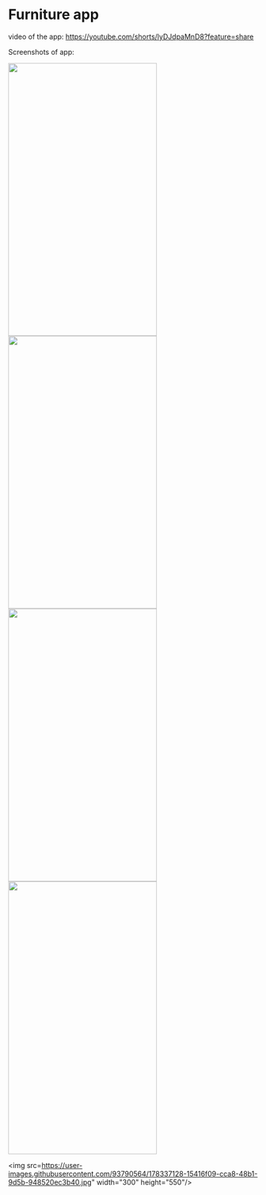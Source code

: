 # Furniture app

video of the app: https://youtube.com/shorts/lyDJdpaMnD8?feature=share

Screenshots of app: 

<img src="https://user-images.githubusercontent.com/93790564/178337097-7b842503-51a9-4baa-8751-b10991ea0fab.jpg" width="300" height="550"/>

<img src="https://user-images.githubusercontent.com/93790564/178337109-b80de1dd-ee82-47df-80f4-ae340f03cbe4.jpg" width="300" height="550"/>

<img src="https://user-images.githubusercontent.com/93790564/178337135-9adbd5e2-887d-4b77-83f6-78a8ac83f6e9.jpg" width="300" height="550"/>

<img src="https://user-images.githubusercontent.com/93790564/178337119-31c63b75-ae88-40c6-bc00-ba0ae540fa21.jpg" width="300" height="550"/>

<img src=https://user-images.githubusercontent.com/93790564/178337128-15416f09-cca8-48b1-9d5b-948520ec3b40.jpg" width="300" height="550"/>



